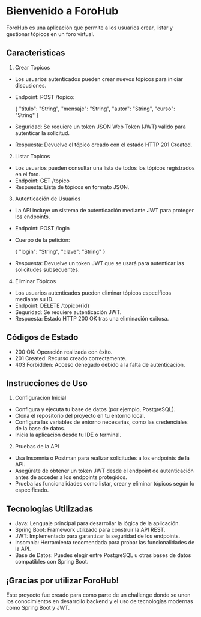 # Bienvenido a ForoHub
ForoHub es una aplicación que permite a los usuarios crear, listar y gestionar tópicos en un foro virtual. 

## Caracteristicas

1. Crear Topicos
  - Los usuarios autenticados pueden crear nuevos tópicos para iniciar discusiones.
  - Endpoint: POST /topico:
    
    {
      "titulo": "String",
      "mensaje": "String",
      "autor": "String",
      "curso": "String"
    }
    
  - Seguridad: Se requiere un token JSON Web Token (JWT) válido para autenticar la solicitud.
  - Respuesta: Devuelve el tópico creado con el estado HTTP 201 Created.

2. Listar Topicos
  - Los usuarios pueden consultar una lista de todos los tópicos registrados en el foro.
  - Endpoint: GET /topico
  - Respuesta: Lista de tópicos en formato JSON.

3. Autenticación de Usuarios
  - La API incluye un sistema de autenticación mediante JWT para proteger los endpoints.
  - Endpoint: POST /login
  - Cuerpo de la petición:

    {
    	"login": "String",
    	"clave": "String"
    }
  
  - Respuesta: Devuelve un token JWT que se usará para autenticar las solicitudes subsecuentes.

4. Eliminar Tópicos
  - Los usuarios autenticados pueden eliminar tópicos específicos mediante su ID.
  - Endpoint: DELETE /topico/{id}
  - Seguridad: Se requiere autenticación JWT.
  - Respuesta: Estado HTTP 200 OK tras una eliminación exitosa.

## Códigos de Estado

  - 200 OK: Operación realizada con éxito.
  - 201 Created: Recurso creado correctamente.
  - 403 Forbidden: Acceso denegado debido a la falta de autenticación.

## Instrucciones de Uso

1. Configuración Inicial
  - Configura y ejecuta tu base de datos (por ejemplo, PostgreSQL).
  - Clona el repositorio del proyecto en tu entorno local.
  - Configura las variables de entorno necesarias, como las credenciales de la base de datos.
  - Inicia la aplicación desde tu IDE o terminal.

2. Pruebas de la API
  - Usa Insomnia o Postman para realizar solicitudes a los endpoints de la API.
  - Asegúrate de obtener un token JWT desde el endpoint de autenticación antes de acceder a los endpoints protegidos.
  - Prueba las funcionalidades como listar, crear y eliminar tópicos según lo especificado.

## Tecnologías Utilizadas

  - Java: Lenguaje principal para desarrollar la lógica de la aplicación.
  - Spring Boot: Framework utilizado para construir la API REST.
  - JWT: Implementado para garantizar la seguridad de los endpoints.
  - Insomnia: Herramienta recomendada para probar las funcionalidades de la API.
  - Base de Datos: Puedes elegir entre PostgreSQL u otras bases de datos compatibles con Spring Boot.

## ¡Gracias por utilizar ForoHub! 
Este proyecto fue creado para como parte de un challenge donde se unen los conocimientos en desarrollo backend y el uso de tecnologías modernas como Spring Boot y JWT.
